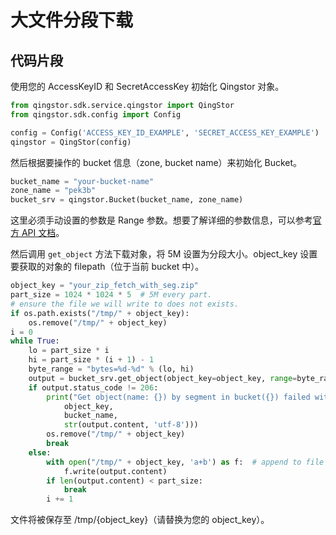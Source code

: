 # 大文件分段下载

## 代码片段

使用您的 AccessKeyID 和 SecretAccessKey 初始化 Qingstor 对象。

```python
from qingstor.sdk.service.qingstor import QingStor
from qingstor.sdk.config import Config

config = Config('ACCESS_KEY_ID_EXAMPLE', 'SECRET_ACCESS_KEY_EXAMPLE')
qingstor = QingStor(config)
```

然后根据要操作的 bucket 信息（zone, bucket name）来初始化 Bucket。

```python
bucket_name = "your-bucket-name"
zone_name = "pek3b"
bucket_srv = qingstor.Bucket(bucket_name, zone_name)
```

这里必须手动设置的参数是 Range 参数。想要了解详细的参数信息，可以参考[官方 API 文档](https://docs.qingcloud.com/qingstor/api/object/get)。

然后调用 `get_object` 方法下载对象，将 5M 设置为分段大小。object_key 设置要获取的对象的 filepath（位于当前 bucket 中）。

```python
object_key = "your_zip_fetch_with_seg.zip"
part_size = 1024 * 1024 * 5  # 5M every part.
# ensure the file we will write to does not exists.
if os.path.exists("/tmp/" + object_key):
    os.remove("/tmp/" + object_key)
i = 0
while True:
    lo = part_size * i
    hi = part_size * (i + 1) - 1
    byte_range = "bytes=%d-%d" % (lo, hi)
    output = bucket_srv.get_object(object_key=object_key, range=byte_range)
    if output.status_code != 206:
        print("Get object(name: {}) by segment in bucket({}) failed with given message: {}".format(
            object_key,
            bucket_name,
            str(output.content, 'utf-8')))
        os.remove("/tmp/" + object_key)
        break
    else:
        with open("/tmp/" + object_key, 'a+b') as f:  # append to file in binary mode
            f.write(output.content)
        if len(output.content) < part_size:
            break
        i += 1
```

文件将被保存至 /tmp/{object_key}（请替换为您的 object_key）。
